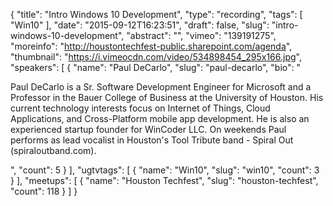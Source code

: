 {
  "title": "Intro Windows 10 Development",
  "type": "recording",
  "tags": [
    "Win10"
  ],
  "date": "2015-09-12T16:23:51",
  "draft": false,
  "slug": "intro-windows-10-development",
  "abstract": "",
  "vimeo": "139191275",
  "moreinfo": "http://houstontechfest-public.sharepoint.com/agenda",
  "thumbnail": "https://i.vimeocdn.com/video/534898454_295x166.jpg",
  "speakers": [
    {
      "name": "Paul DeCarlo",
      "slug": "paul-decarlo",
      "bio": "<p>Paul DeCarlo is a Sr. Software Development Engineer for Microsoft and a Professor in the Bauer College of Business at the University of Houston. His current technology interests focus on Internet of Things, Cloud Applications, and Cross-Platform mobile app development. He is also an experienced startup founder for WinCoder LLC. On weekends Paul performs as lead vocalist in Houston's Tool Tribute band - Spiral Out (spiraloutband.com).</p>",
      "count": 5
    }
  ],
  "ugtvtags": [
    {
      "name": "Win10",
      "slug": "win10",
      "count": 3
    }
  ],
  "meetups": [
    {
      "name": "Houston Techfest",
      "slug": "houston-techfest",
      "count": 118
    }
  ]
}